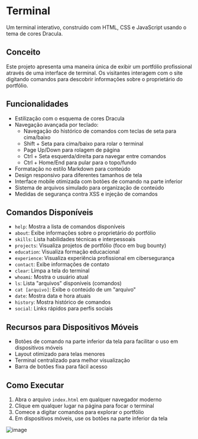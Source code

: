 # Terminal 

Um terminal interativo, construído com HTML, CSS e JavaScript usando o tema de cores Dracula.

## Conceito

Este projeto apresenta uma maneira única de exibir um portfólio profissional através de uma interface de terminal. Os visitantes interagem com o site digitando comandos para descobrir informações sobre o proprietário do portfólio.

## Funcionalidades

- Estilização com o esquema de cores Dracula
- Navegação avançada por teclado:
  - Navegação do histórico de comandos com teclas de seta para cima/baixo
  - Shift + Seta para cima/baixo para rolar o terminal
  - Page Up/Down para rolagem de página
  - Ctrl + Seta esquerda/direita para navegar entre comandos
  - Ctrl + Home/End para pular para o topo/fundo
- Formatação no estilo Markdown para conteúdo
- Design responsivo para diferentes tamanhos de tela
- Interface mobile otimizada com botões de comando na parte inferior
- Sistema de arquivos simulado para organização de conteúdo
- Medidas de segurança contra XSS e injeção de comandos

## Comandos Disponíveis

- `help`: Mostra a lista de comandos disponíveis
- `about`: Exibe informações sobre o proprietário do portfólio
- `skills`: Lista habilidades técnicas e interpessoais
- `projects`: Visualiza projetos de portfólio (foco em bug bounty)
- `education`: Visualiza formação educacional
- `experience`: Visualiza experiência profissional em cibersegurança
- `contact`: Exibe informações de contato
- `clear`: Limpa a tela do terminal
- `whoami`: Mostra o usuário atual
- `ls`: Lista "arquivos" disponíveis (comandos)
- `cat [arquivo]`: Exibe o conteúdo de um "arquivo"
- `date`: Mostra data e hora atuais
- `history`: Mostra histórico de comandos
- `social`: Links rápidos para perfis sociais

## Recursos para Dispositivos Móveis

- Botões de comando na parte inferior da tela para facilitar o uso em dispositivos móveis
- Layout otimizado para telas menores
- Terminal centralizado para melhor visualização
- Barra de botões fixa para fácil acesso

## Como Executar

1. Abra o arquivo `index.html` em qualquer navegador moderno
2. Clique em qualquer lugar na página para focar o terminal
3. Comece a digitar comandos para explorar o portfólio
4. Em dispositivos móveis, use os botões na parte inferior da tela

![image](https://github.com/user-attachments/assets/5704a78f-dde2-4c65-af54-5f3df1cfbaf2)



